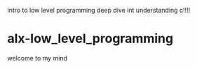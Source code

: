 intro to low level programming 
deep dive int understanding c!!!!
# alx-low_level_programming
welcome to my mind

